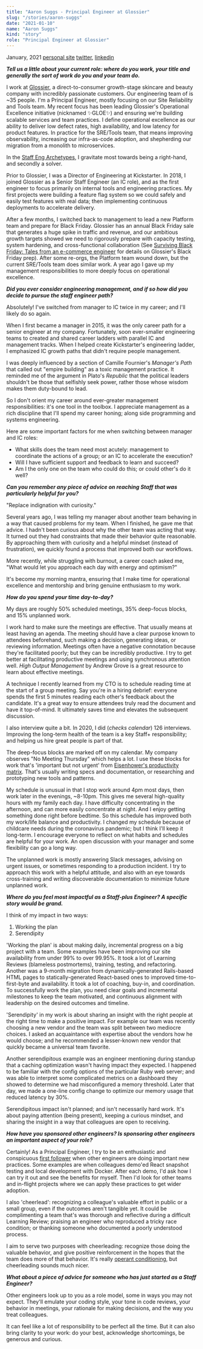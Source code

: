 ```yaml
---
title: "Aaron Suggs - Principal Engineer at Glossier"
slug: "/stories/aaron-suggs"
date: "2021-01-10"
name: "Aaron Suggs"
kind: "story"
role: "Principal Engineer at Glossier"
---
```


<span class="date">January, 2021</span>
[personal site](https://aaronsuggs.org)
[twitter](https://twitter.com/ktheory),
[linkedin](https://www.linkedin.com/in/aaronsuggs/)

**_Tell us a little about your current role: where do you work, your title and generally the sort of work do you and your team do._**

I work at [Glossier](https://www.glossier.com), a direct-to-consumer growth-stage skincare and beauty company with incredibly passionate customers. Our engineering team of is ~35 people. I'm a Principal Engineer, mostly focusing on our Site Reliability and Tools team. My recent focus has been leading Glossier's Operational Excellence initiative (nicknamed ✨GLOE✨) and ensuring we're building scalable services and team practices. I define operational excellence as our ability to deliver low defect rates, high availability, and low latency for product features. In practice for the SRE/Tools team, that means improving observability, increasing our infra-as-code adoption, and shepherding our migration from a monolith to microservices.

In the [Staff Eng Archetypes](https://staffeng.com/guides/staff-archetypes), I gravitate most towards being a right-hand, and secondly a solver.

Prior to Glossier, I was a Director of Engineering at Kickstarter. In 2018, I joined Glossier as a Senior Staff Engineer (an IC role), and as the first engineer to focus primarily on internal tools and engineering practices. My first projects were building a feature flag system so we could safely and easily test features with real data; then implementing continuous deployments to accelerate delivery.

After a few months, I switched back to management to lead a new Platform team and prepare for Black Friday. Glossier has an annual Black Friday sale that generates a huge spike in traffic and revenue, and our ambitious growth targets showed we need to rigorously prepare with capacity testing, system hardening, and cross-functional collaboration (See [Surviving Black Friday: Tales from an e-commerce engineer](https://www.youtube.com/watch?v=Jy_-l3v9zsY) for details on Glossier's Black Friday prep). After some re-orgs, the Platform team wound down, but the current SRE/Tools team does similar work. A year ago I gave up my management responsibilities to more deeply focus on operational excellence.

**_Did you ever consider engineering management, and if so how did you decide to pursue the staff engineer path?_**

Absolutely! I've switched from manager to IC twice in my career; and I'll likely do so again.

When I first became a manager in 2015, it was the only career path for a senior engineer at my company. Fortunately, soon ever-smaller engineering teams to created and shared career ladders with parallel IC and management tracks. When I helped create Kickstarter's engineering ladder, I emphasized IC growth paths that didn't require people management.

I was deeply influenced by a section of Camille Fournier's _Manager's Path_ that called out "empire building" as a toxic management practice. It reminded me of the argument in Plato's _Republic_ that the political leaders shouldn't be those that selfishly seek power, rather those whose wisdom makes them duty-bound to lead.

So I don't orient my career around ever-greater management responsibilities: it's one tool in the toolbox. I appreciate management as a rich discipline that I'll spend my career honing; along side programming and systems engineering.

Here are some important factors for me when switching between manager and IC roles:
* What skills does the team need most acutely: management to coordinate the actions of a group; or an IC to accelerate the execution?
* Will I have sufficient support and feedback to learn and succeed?
* Am I the only one on the team who could do this; or could other's do it well?

**_Can you remember any piece of advice on reaching Staff that was particularly helpful for you?_**

"Replace indignation with curiosity."

Several years ago, I was telling my manager about another team behaving in a way that caused problems for my team. When I finished, he gave me that advice.  I hadn't been curious about why the other team was acting that way. It turned out they had constraints that made their behavior quite reasonable. By approaching them with curiosity and a helpful mindset (instead of frustration), we quickly found a process that improved both our workflows.

More recently, while struggling with burnout, a career coach asked me, "What would let you approach each day with energy and optimism?"

It's become my morning mantra, ensuring that I make time for operational excellence and mentorship and bring genuine enthusiasm to my work.

**_How do you spend your time day-to-day?_**

My days are roughly 50% scheduled meetings, 35% deep-focus blocks, and 15% unplanned work.

I work hard to make sure the meetings are effective. That usually means at least having an agenda. The meeting should have a clear purpose known to attendees beforehand, such making a decision, generating ideas, or reviewing information. Meetings often have a negative connotation because they're facilitated poorly; but they can be incredibly productive. I try to get better at facilitating productive meetings and using synchronous attention well. _High Output Management_ by Andrew Grove is a great resource to learn about effective meetings.

A technique I recently learned from my CTO is to schedule reading time at the start of a group meeting. Say you're in a hiring debrief: everyone spends the first 5 minutes reading each other's feedback about the candidate. It's a great way to ensure attendees truly read the document and have it top-of-mind. It ultimately saves time and elevates the subsequent discussion.

I also interview quite a bit. In 2020, I did (*checks calendar*) 126 interviews. Improving the long-term health of the team is a key Staff+ responsibility; and helping us hire great people is part of that.

The deep-focus blocks are marked off on my calendar. My company observes "No Meeting Thursday" which helps a lot. I use these blocks for work that's 'important but not urgent' from [Eisenhower's productivity matrix](https://www.eisenhower.me/eisenhower-matrix/). That's usually writing specs and documentation, or researching and prototyping new tools and patterns.

My schedule is unusual in that I stop work around 4pm most days, then work later in the evenings, ~8-10pm. This gives me several high-quality hours with my family each day. I have difficulty concentrating in the afternoon, and can more easily concentrate at night. And I enjoy getting something done right before bedtime. So this schedule has improved both my work/life balance and productivity. I changed my schedule because of childcare needs during the coronavirus pandemic; but I think I'll keep it long-term. I encourage everyone to reflect on what habits and schedules are helpful for your work. An open discussion with your manager and some flexibility can go a long way.

The unplanned work is mostly answering Slack messages, advising on urgent issues, or sometimes responding to a production incident. I try to approach this work with a helpful attitude, and also with an eye towards cross-training and writing discoverable documentation to minimize future unplanned work.

**_Where do you feel most impactful as a Staff-plus Engineer? A specific story would be grand._**

I think of my impact in two ways:
1. Working the plan
2. Serendipity

'Working the plan' is about making daily, incremental progress on a big project with a team. Some examples have been improving our site availability from under 99% to over 99.95%. It took a lot of Learning Reviews (blameless postmortems), training, testing, and refactoring. Another was a 9-month migration from dynamically-generated Rails-based HTML pages to statically-generated React-based ones to improved time-to-first-byte and availability. It took a lot of coaching, buy-in, and coordination. To successfully work the plan, you need clear goals and incremental milestones to keep the team motivated, and continuous alignment with leadership on the desired outcomes and timeline.

'Serendipity' in my work is about sharing an insight with the right people at the right time to make a positive impact. For example our team was recently choosing a new vendor and the team was split between two mediocre choices. I asked an acquaintance with expertise about the vendors how he would choose; and he recommended a lesser-known new vendor that quickly became a universal team favorite.

Another serendipitous example was an engineer mentioning during standup that a caching optimization wasn't having impact they expected. I happened to be familiar with the config options of the particular Ruby web server; and was able to interpret some complicated metrics on a dashboard they showed to determine we had misconfigured a memory threshold. Later that day, we made a one-line config change to optimize our memory usage that reduced latency by 30%.

Serendipitous impact isn't planned; and isn't necessarily hard work. It's about paying attention (being present), keeping a curious mindset, and sharing the insight in a way that colleagues are open to receiving.

**_How have you sponsored other engineers? Is sponsoring other engineers an important aspect of your role?_**

Certainly! As a Principal Engineer, I try to be an enthusiastic and conspicuous [first follower](https://sive.rs/ff) when other engineers are doing important new practices. Some examples are when colleagues demo'ed React snapshot testing and local development with Docker. After each demo, I'd ask how I can try it out and see the benefits for myself. Then I'd look for other teams and in-flight projects where we can apply these practices to get wider adoption.

I also 'cheerlead': recognizing a colleague's valuable effort in public or a small group, even if the outcomes aren't tangible yet. It could be complimenting a team that's was thorough and reflective during a difficult Learning Review; praising an engineer who reproduced a tricky race condition; or thanking someone who documented a poorly understood process.

I aim to serve two purposes with cheerleading: recognize those doing the valuable behavior, and give positive reinforcement in the hopes that the team does more of that behavior. It's really [operant conditioning](https://en.wikipedia.org/wiki/Operant_conditioning), but cheerleading sounds much nicer.

**_What about a piece of advice for someone who has just started as a Staff Engineer?_**

Other engineers look up to you as a role model, some in ways you may not expect. They'll emulate your coding style, your tone in code reviews, your behavior in meetings, your rationale for making decisions, and the way you treat colleagues.

It can feel like a lot of responsibility to be perfect all the time. But it can also bring clarity to your work: do your best, acknowledge shortcomings, be generous and curious.
